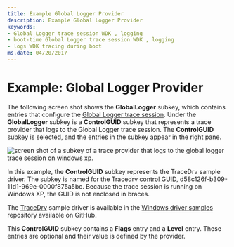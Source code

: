 ```yaml
---
title: Example Global Logger Provider
description: Example Global Logger Provider
keywords:
- Global Logger trace session WDK , logging
- boot-time Global Logger trace session WDK , logging
- logs WDK tracing during boot
ms.date: 04/20/2017
---
```


# Example: Global Logger Provider


The following screen shot shows the **GlobalLogger** subkey, which contains entries that configure the [Global Logger trace session](global-logger-trace-session.md). Under the **GlobalLogger** subkey is a **ControlGUID** subkey that represents a trace provider that logs to the Global Logger trace session. The **ControlGUID** subkey is selected, and the entries in the subkey appear in the right pane.

![screen shot of a subkey of a trace provider that logs to the global logger trace session on windows xp.](images/globallogger.png)

In this example, the **ControlGUID** subkey represents the TraceDrv sample driver. The subkey is named for the Tracedrv [control GUID](control-guid.md), d58c126f-b309-11d1-969e-0000f875a5bc. Because the trace session is running on Windows XP, the GUID is not enclosed in braces.

The [TraceDrv](https://github.com/Microsoft/Windows-driver-samples/tree/main/general/tracing/tracedriver) sample driver is available in the [Windows driver samples](https://github.com/Microsoft/Windows-driver-samples) repository available on GitHub.

This **ControlGUID** subkey contains a **Flags** entry and a **Level** entry. These entries are optional and their value is defined by the provider.

 

 






